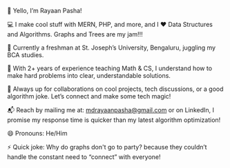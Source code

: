 👋 Yello, I’m Rayaan Pasha!

💻 I make cool stuff with MERN, PHP, and more, and I ❤️ Data Structures and Algorithms. Graphs and Trees are my jam!!!

🌱 Currently a freshman at St. Joseph’s University, Bengaluru, juggling my BCA studies.

🧠 With 2+ years of experience teaching Math & CS, I understand how to make hard problems into clear, understandable solutions.

🤝 Always up for collaborations on cool projects, tech discussions, or a good algorithm joke. Let’s connect and make some tech magic!

📬 Reach by mailing me at: mdrayaanpasha@gmail.com or on LinkedIn, I promise my response time is quicker than my latest algorithm optimization!

😄 Pronouns: He/Him

⚡ Quick joke: Why do graphs don't go to party? because they couldn’t handle the constant need to “connect” with everyone!
